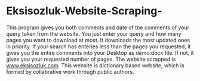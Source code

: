 # Eksisozluk-Website-Scraping-
This program gives you both comments and date of the comments of your query taken from the website. You just enter your query and how many pages you want to download at most. It downloads the most updated ones in priority.
If  your search has enteries less than the pages you requested, it gives you the entire comments into your Desktop as demo.docx file. If not, it gives you your requested number of pages. 
The website scrapped is www.eksisozluk.com. This website is dictionary based website, which is formed by collabrative work through public authors. 
